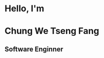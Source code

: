 <h1 class='title is-2'> Hello, I'm </h1>
<h1 class='title is-1'> Chung We Tseng Fang </h1>
<h2 class='subtitle is-2 is-italic'> Software Enginner </h2>
